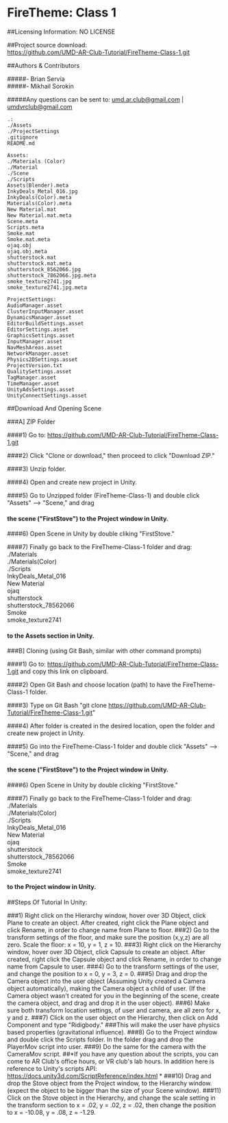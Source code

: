 FireTheme: Class 1
==================

##Licensing Information: NO LICENSE

##Project source download:  
https://github.com/UMD-AR-Club-Tutorial/FireTheme-Class-1.git

##Authors & Contributors

#####- Brian Servia  
#####- Mikhail Sorokin

#####Any questions can be sent to: umd.ar.club@gmail.com | umdvrclub@gmail.com

```
.:  
./Assets  
./ProjectSettings  
.gitignore  
README.md  
```
```
Assets:  
./Materials (Color)  
./Material  
./Scene  
./Scripts  
Assets(Blender).meta  
InkyDeals_Metal_016.jpg  
InkyDeals(Color).meta  
Materials(Color).meta  
New Material.mat  
New Material.mat.meta  
Scene.meta  
Scripts.meta  
Smoke.mat  
Smoke.mat.meta  
ojaq.obj  
ojaq.obj.meta  
shutterstock.mat  
shutterstock.mat.meta  
shutterstock_8562066.jpg  
shutterstock_7862066.jpg.meta  
smoke_texture2741.jpg  
smoke_texture2741.jpg.meta  
```
```
ProjectSettings:  
AudioManager.asset  
ClusterInputManager.asset  
DynamicsManager.asset  
EditorBuildSettings.asset  
EditorSettings.asset  
GraphicsSettings.asset  
InputManager.asset  
NavMeshAreas.asset  
NetworkManager.asset  
Physics2DSettings.asset  
ProjectVersion.txt  
QualitySettings.asset  
TagManager.asset  
TimeManager.asset  
UnityAdsSettings.asset  
UnityConnectSettings.asset  
```

##Download And Opening Scene  

###A] ZIP Folder
      
####1) Go to: https://github.com/UMD-AR-Club-Tutorial/FireTheme-Class-1.git

####2) Click "Clone or download," then proceed to click "Download ZIP."

####3) Unzip folder.

####4) Open and create new project in Unity.

####5) Go to Unzipped folder (FireTheme-Class-1) and double click "Assets" --> "Scene," and drag  
####   the scene ("FirstStove") to the Project window in Unity.

####6) Open Scene in Unity by double cliking "FirstStove."

####7) Finally go back to the FireTheme-Class-1 folder and drag:  
	./Materials  
	./Materials(Color)  
	./Scripts  
	InkyDeals_Metal_016  
	New Material  
	ojaq  
	shutterstock  
	shutterstock_78562066  
	Smoke  
	smoke_texture2741  
  
####  to the Assets section in Unity.


###B] Cloning (using Git Bash, similar with other command prompts)

####1) Go to: https://github.com/UMD-AR-Club-Tutorial/FireTheme-Class-1.git and copy this link on clipboard.

####2) Open Git Bash and choose location (path) to have the FireTheme-Class-1 folder.

####3) Type on Git Bash "git clone https://github.com/UMD-AR-Club-Tutorial/FireTheme-Class-1.git"

####4) After folder is created in the desired location, open the folder and create new project in Unity.

####5) Go into the FireTheme-Class-1 folder and double click "Assets" --> "Scene," and drag
####   the scene ("FirstStove") to the Project window in Unity.

####6) Open Scene in Unity by double clicking "FirstStove."

####7) Finally go back to the FireTheme-Class-1 folder and drag:
	./Materials  
	./Materials(Color)  
	./Scripts  
	InkyDeals_Metal_016  
	New Material  
	ojaq  
	shutterstock  
	shutterstock_78562066  
	Smoke  
	smoke_texture2741  
  
####   to the Project window in Unity.


##Steps Of Tutorial In Unity:

###1) Right click on the Hierarchy window, hover over 3D Object, click Plane to create an object. After created, right click the Plane object and click Rename, in order to change name from Plane to floor. 
###2) Go to the transform settings of the floor, and make sure the position (x,y,z) are all zero. Scale the floor: x = 10, y = 1, z = 10.
###3) Right click on the Hierarchy window, hover over 3D Object, click Capsule to create an object. After created, right click the Capsule object and click Rename, in order to change name from Capsule to user.
###4) Go to the transform settings of the user, and change the position to x = 0, y = 3, z = 0. 
###5) Drag and drop the Camera object into the user object (Assuming Unity created a Camera object automatically), making the Camera object a child of user. (If the Camera object wasn't created for you in the beginning of the scene, create the camera object, and drag and drop it in the user object).
###6) Make sure both transform location settings, of user and camera, are all zero for x, y and z.
###7) Click on the user object on the Hierarchy, then click on Add Component and type "Ridigbody." 
###This will make the user have physics based properties (gravitational influence). 
###8) Go to the Project window and double click the Scripts folder. In the folder drag and drop the PlayerMov script into user.
###9) Do the same for the camera with the CameraMov script.
##*If you have any question about the scripts, you can come to AR Club's office hours, or VR club's lab hours. In addition here is reference to Unity's scripts API: https://docs.unity3d.com/ScriptReference/index.html *
###10) Drag and drop the Stove object from the Project window, to the Hierarchy window. (expect the object to be bigger than the size of your Scene window).
###11) Click on the Stove object in the Hierarchy, and change the scale setting in the transform section to x = .02, y = .02, z = .02, then change the position to x = -10.08, y = .08, z = -1.29.